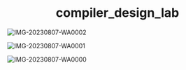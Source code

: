 <h1 align = "center">compiler_design_lab</h1>



![IMG-20230807-WA0002](https://github.com/rakib3903/compiler_design_lab/assets/102481476/bc27062d-d737-47b7-98ee-ff549db188b2)

![IMG-20230807-WA0001](https://github.com/rakib3903/compiler_design_lab/assets/102481476/a66eba94-adab-410a-8ac4-ba7215a7997d)



![IMG-20230807-WA0000](https://github.com/rakib3903/compiler_design_lab/assets/102481476/bf3fc573-cd0d-4697-ac66-cb9ea18234ee)








